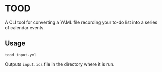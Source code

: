 # TOOD

A CLI tool for converting a YAML file recording your to-do list into a series
of calendar events.

## Usage

```
tood input.yml
```

Outputs `input.ics` file in the directory where it is run.